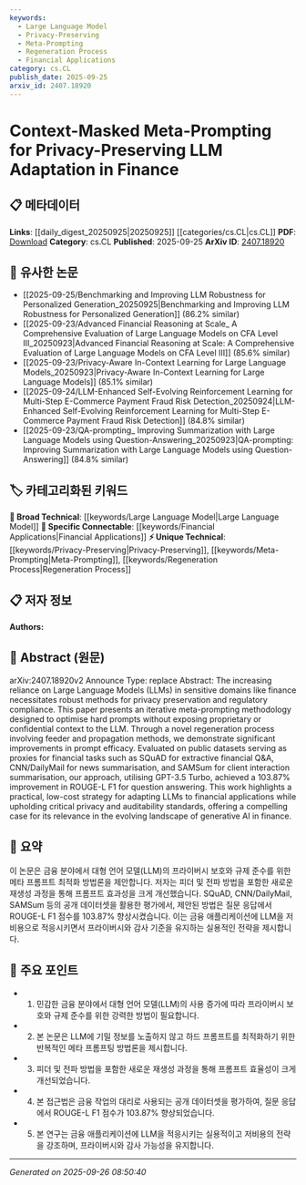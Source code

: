 ```yaml
---
keywords:
  - Large Language Model
  - Privacy-Preserving
  - Meta-Prompting
  - Regeneration Process
  - Financial Applications
category: cs.CL
publish_date: 2025-09-25
arxiv_id: 2407.18920
---
```


<!-- KEYWORD_LINKING_METADATA:
{
  "processed_timestamp": "2025-09-26T08:50:40.975839",
  "vocabulary_version": "1.0",
  "selected_keywords": [
    "Large Language Model",
    "Privacy-Preserving",
    "Meta-Prompting",
    "Regeneration Process",
    "Financial Applications"
  ],
  "rejected_keywords": [],
  "similarity_scores": {
    "Large Language Model": 0.85,
    "Privacy-Preserving": 0.78,
    "Meta-Prompting": 0.82,
    "Regeneration Process": 0.77,
    "Financial Applications": 0.79
  },
  "extraction_method": "AI_prompt_based",
  "budget_applied": true,
  "candidates_json": {
    "candidates": [
      {
        "surface": "Large Language Models",
        "canonical": "Large Language Model",
        "aliases": [
          "LLMs"
        ],
        "category": "broad_technical",
        "rationale": "Essential for linking discussions on AI models in finance.",
        "novelty_score": 0.3,
        "connectivity_score": 0.9,
        "specificity_score": 0.7,
        "link_intent_score": 0.85
      },
      {
        "surface": "Privacy-Preserving",
        "canonical": "Privacy-Preserving",
        "aliases": [
          "Data Privacy"
        ],
        "category": "unique_technical",
        "rationale": "Key concept for compliance in sensitive domains like finance.",
        "novelty_score": 0.75,
        "connectivity_score": 0.65,
        "specificity_score": 0.8,
        "link_intent_score": 0.78
      },
      {
        "surface": "Meta-Prompting",
        "canonical": "Meta-Prompting",
        "aliases": [
          "Prompt Optimization"
        ],
        "category": "unique_technical",
        "rationale": "Novel approach for enhancing prompt efficacy in LLMs.",
        "novelty_score": 0.8,
        "connectivity_score": 0.6,
        "specificity_score": 0.85,
        "link_intent_score": 0.82
      },
      {
        "surface": "Regeneration Process",
        "canonical": "Regeneration Process",
        "aliases": [
          "Prompt Regeneration"
        ],
        "category": "unique_technical",
        "rationale": "Describes a specific method for improving prompt outcomes.",
        "novelty_score": 0.7,
        "connectivity_score": 0.55,
        "specificity_score": 0.78,
        "link_intent_score": 0.77
      },
      {
        "surface": "Financial Applications",
        "canonical": "Financial Applications",
        "aliases": [
          "Finance Use Cases"
        ],
        "category": "specific_connectable",
        "rationale": "Connects LLM adaptation to practical finance scenarios.",
        "novelty_score": 0.5,
        "connectivity_score": 0.75,
        "specificity_score": 0.72,
        "link_intent_score": 0.79
      }
    ],
    "ban_list_suggestions": [
      "methodology",
      "improvements",
      "strategy"
    ]
  },
  "decisions": [
    {
      "candidate_surface": "Large Language Models",
      "resolved_canonical": "Large Language Model",
      "decision": "linked",
      "scores": {
        "novelty": 0.3,
        "connectivity": 0.9,
        "specificity": 0.7,
        "link_intent": 0.85
      }
    },
    {
      "candidate_surface": "Privacy-Preserving",
      "resolved_canonical": "Privacy-Preserving",
      "decision": "linked",
      "scores": {
        "novelty": 0.75,
        "connectivity": 0.65,
        "specificity": 0.8,
        "link_intent": 0.78
      }
    },
    {
      "candidate_surface": "Meta-Prompting",
      "resolved_canonical": "Meta-Prompting",
      "decision": "linked",
      "scores": {
        "novelty": 0.8,
        "connectivity": 0.6,
        "specificity": 0.85,
        "link_intent": 0.82
      }
    },
    {
      "candidate_surface": "Regeneration Process",
      "resolved_canonical": "Regeneration Process",
      "decision": "linked",
      "scores": {
        "novelty": 0.7,
        "connectivity": 0.55,
        "specificity": 0.78,
        "link_intent": 0.77
      }
    },
    {
      "candidate_surface": "Financial Applications",
      "resolved_canonical": "Financial Applications",
      "decision": "linked",
      "scores": {
        "novelty": 0.5,
        "connectivity": 0.75,
        "specificity": 0.72,
        "link_intent": 0.79
      }
    }
  ]
}
-->

# Context-Masked Meta-Prompting for Privacy-Preserving LLM Adaptation in Finance

## 📋 메타데이터

**Links**: [[daily_digest_20250925|20250925]] [[categories/cs.CL|cs.CL]]
**PDF**: [Download](https://arxiv.org/pdf/2407.18920.pdf)
**Category**: cs.CL
**Published**: 2025-09-25
**ArXiv ID**: [2407.18920](https://arxiv.org/abs/2407.18920)

## 🔗 유사한 논문
- [[2025-09-25/Benchmarking and Improving LLM Robustness for Personalized Generation_20250925|Benchmarking and Improving LLM Robustness for Personalized Generation]] (86.2% similar)
- [[2025-09-23/Advanced Financial Reasoning at Scale_ A Comprehensive Evaluation of Large Language Models on CFA Level III_20250923|Advanced Financial Reasoning at Scale: A Comprehensive Evaluation of Large Language Models on CFA Level III]] (85.6% similar)
- [[2025-09-23/Privacy-Aware In-Context Learning for Large Language Models_20250923|Privacy-Aware In-Context Learning for Large Language Models]] (85.1% similar)
- [[2025-09-24/LLM-Enhanced Self-Evolving Reinforcement Learning for Multi-Step E-Commerce Payment Fraud Risk Detection_20250924|LLM-Enhanced Self-Evolving Reinforcement Learning for Multi-Step E-Commerce Payment Fraud Risk Detection]] (84.8% similar)
- [[2025-09-23/QA-prompting_ Improving Summarization with Large Language Models using Question-Answering_20250923|QA-prompting: Improving Summarization with Large Language Models using Question-Answering]] (84.8% similar)

## 🏷️ 카테고리화된 키워드
**🧠 Broad Technical**: [[keywords/Large Language Model|Large Language Model]]
**🔗 Specific Connectable**: [[keywords/Financial Applications|Financial Applications]]
**⚡ Unique Technical**: [[keywords/Privacy-Preserving|Privacy-Preserving]], [[keywords/Meta-Prompting|Meta-Prompting]], [[keywords/Regeneration Process|Regeneration Process]]

## 📋 저자 정보

**Authors:** 

## 📄 Abstract (원문)

arXiv:2407.18920v2 Announce Type: replace 
Abstract: The increasing reliance on Large Language Models (LLMs) in sensitive domains like finance necessitates robust methods for privacy preservation and regulatory compliance. This paper presents an iterative meta-prompting methodology designed to optimise hard prompts without exposing proprietary or confidential context to the LLM. Through a novel regeneration process involving feeder and propagation methods, we demonstrate significant improvements in prompt efficacy. Evaluated on public datasets serving as proxies for financial tasks such as SQuAD for extractive financial Q&amp;A, CNN/DailyMail for news summarisation, and SAMSum for client interaction summarisation, our approach, utilising GPT-3.5 Turbo, achieved a 103.87% improvement in ROUGE-L F1 for question answering. This work highlights a practical, low-cost strategy for adapting LLMs to financial applications while upholding critical privacy and auditability standards, offering a compelling case for its relevance in the evolving landscape of generative AI in finance.

## 📝 요약

이 논문은 금융 분야에서 대형 언어 모델(LLM)의 프라이버시 보호와 규제 준수를 위한 메타 프롬프트 최적화 방법론을 제안합니다. 저자는 피더 및 전파 방법을 포함한 새로운 재생성 과정을 통해 프롬프트 효과성을 크게 개선했습니다. SQuAD, CNN/DailyMail, SAMSum 등의 공개 데이터셋을 활용한 평가에서, 제안된 방법은 질문 응답에서 ROUGE-L F1 점수를 103.87% 향상시켰습니다. 이는 금융 애플리케이션에 LLM을 저비용으로 적응시키면서 프라이버시와 감사 기준을 유지하는 실용적인 전략을 제시합니다.

## 🎯 주요 포인트

- 1. 민감한 금융 분야에서 대형 언어 모델(LLM)의 사용 증가에 따라 프라이버시 보호와 규제 준수를 위한 강력한 방법이 필요합니다.
- 2. 본 논문은 LLM에 기밀 정보를 노출하지 않고 하드 프롬프트를 최적화하기 위한 반복적인 메타 프롬프팅 방법론을 제시합니다.
- 3. 피더 및 전파 방법을 포함한 새로운 재생성 과정을 통해 프롬프트 효율성이 크게 개선되었습니다.
- 4. 본 접근법은 금융 작업의 대리로 사용되는 공개 데이터셋을 평가하여, 질문 응답에서 ROUGE-L F1 점수가 103.87% 향상되었습니다.
- 5. 본 연구는 금융 애플리케이션에 LLM을 적응시키는 실용적이고 저비용의 전략을 강조하며, 프라이버시와 감사 가능성을 유지합니다.


---

*Generated on 2025-09-26 08:50:40*